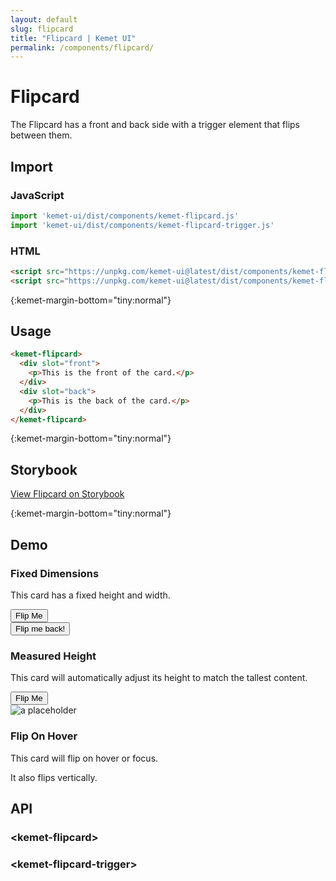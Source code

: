 ```yaml
---
layout: default
slug: flipcard
title: "Flipcard | Kemet UI"
permalink: /components/flipcard/
---
```


# Flipcard

The Flipcard has a front and back side with a trigger element that flips between them.

## Import 

### JavaScript
```javascript
import 'kemet-ui/dist/components/kemet-flipcard.js'
import 'kemet-ui/dist/components/kemet-flipcard-trigger.js'
```
### HTML
```html
<script src="https://unpkg.com/kemet-ui@latest/dist/components/kemet-flipcard.js" type="module"></script>
<script src="https://unpkg.com/kemet-ui@latest/dist/components/kemet-flipcard-trigger.js" type="module"></script>

```


{:kemet-margin-bottom="tiny:normal"}
## Usage

```html
<kemet-flipcard>
  <div slot="front">
    <p>This is the front of the card.</p>
  </div>
  <div slot="back">
    <p>This is the back of the card.</p>
  </div>
</kemet-flipcard>
```

{:kemet-margin-bottom="tiny:normal"}
## Storybook

[View Flipcard on Storybook](https://storybook.kemet.dev/?path=/story/components-kemet-flipcard--flipcard)


{:kemet-margin-bottom="tiny:normal"}
## Demo

### Fixed Dimensions
<docs-showcase>
<kemet-flipcard style="width:320px; height:240px;">
  <div slot="front">
    <p>This card has a fixed height and width.</p>
    <kemet-flipcard-trigger>
      <button>Flip Me</button>
    </kemet-flipcard-trigger>
  </div>
  <div slot="back">
    <kemet-flipcard-trigger>
      <button>Flip me back!</button>
    </kemet-flipcard-trigger>
  </div>
</kemet-flipcard>
</docs-showcase>

### Measured Height
<docs-showcase caption="Note: the .full-image class styles the a trigger who's whole content is an image.">
<kemet-flipcard measure>
  <div slot="front">
    <p>This card will automatically adjust its height to match the tallest content.</p>
    <kemet-flipcard-trigger>
      <button>Flip Me</button>
    </kemet-flipcard-trigger>
  </div>
  <kemet-flipcard-trigger slot="back" class="full-image">
    <img src="https://via.placeholder.com/1980x1080" alt="a placeholder" />
  </kemet-flipcard-trigger>
</kemet-flipcard>
</docs-showcase>

### Flip On Hover
<docs-showcase>
<kemet-flipcard measure flip-on-hover axis="vertical">
  <div slot="front">
    <p>This card will flip on hover or focus.</p>
  </div>
  <div slot="back">
    <p>It also flips vertically.</p>
  </div>
</kemet-flipcard>
</docs-showcase>


## API

### &lt;kemet-flipcard&gt;
<docs-api-table base-url="{{ site.baseurl }}" component="kemet-flipcard"></docs-api-table>

### &lt;kemet-flipcard-trigger&gt;
<docs-api-table base-url="{{ site.baseurl }}" component="kemet-flipcard-trigger"></docs-api-table>
